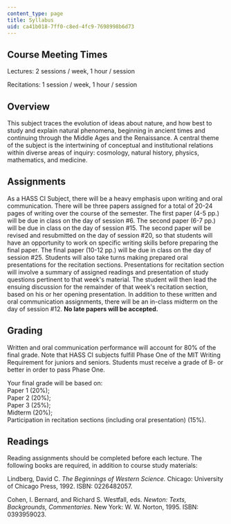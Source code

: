 ```yaml
---
content_type: page
title: Syllabus
uid: ca41b018-7ff0-c8ed-4fc9-7698998b6d73
---
```


Course Meeting Times
--------------------

Lectures: 2 sessions / week, 1 hour / session

Recitations: 1 session / week, 1 hour / session

Overview
--------

This subject traces the evolution of ideas about nature, and how best to study and explain natural phenomena, beginning in ancient times and continuing through the Middle Ages and the Renaissance. A central theme of the subject is the intertwining of conceptual and institutional relations within diverse areas of inquiry: cosmology, natural history, physics, mathematics, and medicine.

Assignments
-----------

As a HASS CI Subject, there will be a heavy emphasis upon writing and oral communication. There will be three papers assigned for a total of 20-24 pages of writing over the course of the semester. The first paper (4-5 pp.) will be due in class on the day of session #6. The second paper (6-7 pp.) will be due in class on the day of session #15. The second paper will be revised and resubmitted on the day of session #20, so that students will have an opportunity to work on specific writing skills before preparing the final paper. The final paper (10-12 pp.) will be due in class on the day of session #25. Students will also take turns making prepared oral presentations for the recitation sections. Presentations for recitation section will involve a summary of assigned readings and presentation of study questions pertinent to that week's material. The student will then lead the ensuing discussion for the remainder of that week's recitation section, based on his or her opening presentation. In addition to these written and oral communication assignments, there will be an in-class midterm on the day of session #12. **No late papers will be accepted.**

Grading
-------

Written and oral communication performance will account for 80% of the final grade. Note that HASS CI subjects fulfill Phase One of the MIT Writing Requirement for juniors and seniors. Students must receive a grade of B- or better in order to pass Phase One.

Your final grade will be based on:  
Paper 1 (20%);  
Paper 2 (20%);  
Paper 3 (25%);  
Midterm (20%);  
Participation in recitation sections (including oral presentation) (15%).

Readings
--------

Reading assignments should be completed before each lecture. The following books are required, in addition to course study materials:

Lindberg, David C. _The Beginnings of Western Science._ Chicago: University of Chicago Press, 1992. ISBN: 0226482057.

Cohen, I. Bernard, and Richard S. Westfall, eds. _Newton: Texts, Backgrounds, Commentaries._ New York: W. W. Norton, 1995. ISBN: 0393959023.